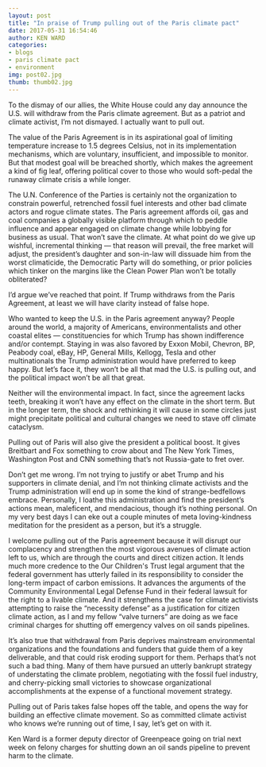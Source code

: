 ```yaml
---
layout: post
title: "In praise of Trump pulling out of the Paris climate pact"
date: 2017-05-31 16:54:46
author: KEN WARD
categories:
- blogs
- paris climate pact
- environment
img: post02.jpg
thumb: thumb02.jpg
---
```

To the dismay of our allies, the White House could any day announce the U.S. will withdraw from the Paris climate agreement. But as a patriot and climate activist, I’m not dismayed. I actually want to pull out.

The value of the Paris Agreement is in its aspirational goal of limiting temperature increase to 1.5 degrees Celsius, not in its implementation mechanisms, which are voluntary, insufficient, and impossible to monitor. But that modest goal will be breached shortly, which makes the agreement a kind of fig leaf, offering political cover to those who would soft-pedal the runaway climate crisis a while longer. 

The U.N. Conference of the Parties is certainly not the organization to constrain powerful, retrenched fossil fuel interests and other bad climate actors and rogue climate states. The Paris agreement affords oil, gas and coal companies a globally visible platform through which to peddle influence and appear engaged on climate change while lobbying for business as usual. That won’t save the climate.
At what point do we give up wishful, incremental thinking — that reason will prevail, the free market will adjust, the president’s daughter and son-in-law will dissuade him from the worst climaticide, the Democratic Party will do something, or prior policies which tinker on the margins like the Clean Power Plan won’t be totally obliterated?

I’d argue we’ve reached that point. If Trump withdraws from the Paris Agreement, at least we will have clarity instead of false hope.

Who wanted to keep the U.S. in the Paris agreement anyway? People around the world, a majority of Americans, environmentalists and other coastal elites — constituencies for which Trump has shown indifference and/or contempt. Staying in was also favored by Exxon Mobil, Chevron, BP, Peabody coal, eBay, HP, General Mills, Kellogg, Tesla and other multinationals the Trump administration would have preferred to keep happy. But let’s face it, they won’t be all that mad the U.S. is pulling out, and the political impact won’t be all that great.

Neither will the environmental impact. In fact, since the agreement lacks teeth, breaking it won’t have any effect on the climate in the short term. But in the longer term, the shock and rethinking it will cause in some circles just might precipitate political and cultural changes we need to stave off climate cataclysm.

Pulling out of Paris will also give the president a political boost. It gives Breitbart and Fox something to crow about and The New York Times, Washington Post and CNN something that’s not Russia-gate to fret over. 

Don’t get me wrong. I’m not trying to justify or abet Trump and his supporters in climate denial, and I’m not thinking climate activists and the Trump administration will end up in some the kind of strange-bedfellows embrace. Personally, I loathe this administration and find the president’s actions mean, maleficent, and mendacious, though it’s nothing personal. On my very best days I can eke out a couple minutes of meta loving-kindness meditation for the president as a person, but it’s a struggle. 

I welcome pulling out of the Paris agreement because it will disrupt our complacency and strengthen the most vigorous avenues of climate action left to us, which are through the courts and direct citizen action. It lends much more credence to the Our Children's Trust legal argument  that the federal government has utterly failed in its responsibility to consider the long-term impact of carbon emissions. It advances the arguments of the Community Environmental Legal Defense Fund in their federal lawsuit for the right to a livable climate. And it strengthens the case for climate activists attempting to raise the “necessity defense” as a justification for citizen climate action, as I and my fellow “valve turners” are doing as we face criminal charges for shutting off emergency valves on oil sands pipelines.

It’s also true that withdrawal from Paris deprives mainstream environmental organizations and the foundations and funders that guide them of a key deliverable, and that could risk eroding support for them. Perhaps that’s not such a bad thing. Many of them have pursued an utterly bankrupt strategy of understating the climate problem, negotiating with the fossil fuel industry, and cherry-picking small victories to showcase organizational accomplishments at the expense of a functional movement strategy. 

Pulling out of Paris takes false hopes off the table, and opens the way for building an effective climate movement. So as committed climate activist who knows we’re running out of time, I say, let’s get on with it. 

Ken Ward is a former deputy director of Greenpeace going on trial next week on felony charges for shutting down an oil sands pipeline to prevent harm to the climate.

